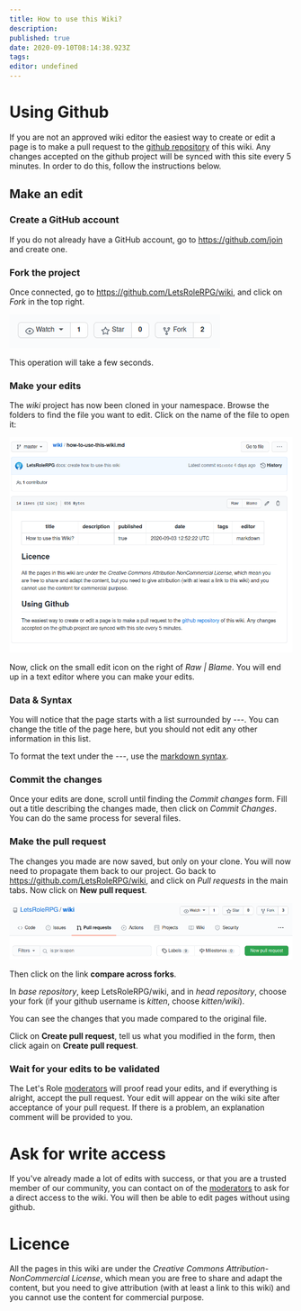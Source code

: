 ```yaml
---
title: How to use this Wiki?
description: 
published: true
date: 2020-09-10T08:14:38.923Z
tags: 
editor: undefined
---
```


# Using Github
If you are not an approved wiki editor the easiest way to create or edit a page is to make a pull request to the [github repository](https://github.com/LetsRoleRPG/wiki) of this wiki. Any changes accepted on the github project will be synced with this site every 5 minutes. In order to do this, follow the instructions below.

## Make an edit
### Create a GitHub account
If you do not already have a GitHub account, go to https://github.com/join and create one.

### Fork the project
Once connected, go to https://github.com/LetsRoleRPG/wiki, and click on *Fork* in the top right.

![github-fork.png](/medias/github-fork.png)

This operation will take a few seconds.

### Make your edits
The *wiki* project has now been cloned in your namespace. Browse the folders to find the file you want to edit. Click on the name of the file to open it:

![github-page-example.png](/medias/github-page-example.png)

Now, click on the small edit icon on the right of *Raw | Blame*. You will end up in a text editor where you can make your edits.

### Data & Syntax
You will notice that the page starts with a list surrounded by *---*. You can change the title of the page here, but you should not edit any other information in this list.

To format the text under the *---*, use the [markdown syntax](https://www.markdownguide.org/basic-syntax/).

### Commit the changes
Once your edits are done, scroll until finding the *Commit changes* form. Fill out a title describing the changes made, then click on *Commit Changes*. You can do the same process for several files.

### Make the pull request
The changes you made are now saved, but only on your clone. You will now need to propagate them back to our project. Go back to https://github.com/LetsRoleRPG/wiki, and click on *Pull requests* in the main tabs. Now click on **New pull request**.

![github-pull-request.png](/medias/github-pull-request.png)

Then click on the link **compare across forks**.

In *base repository*, keep LetsRoleRPG/wiki, and in *head repository*, choose your fork (if your github username is *kitten*, choose *kitten/wiki*).

You can see the changes that you made compared to the original file.

Click on **Create pull request**, tell us what you modified in the form, then click again on **Create pull request**.

### Wait for your edits to be validated
The Let's Role [moderators](/en/staff) will proof read your edits, and if everything is alright, accept the pull request. Your edit will appear on the wiki site after acceptance of your pull request. If there is a problem, an explanation comment will be provided to you. 

# Ask for write access
If you've already made a lot of edits with success, or that you are a trusted member of our community, you can contact on of the [moderators](/en/staff) to ask for a direct access to the wiki. You will then be able to edit pages without using github.

# Licence
All the pages in this wiki are under the *Creative Commons Attribution-NonCommercial License*, which mean you are free to share and adapt the content, but you need to give attribution (with at least a link to this wiki) and you cannot use the content for commercial purpose.
